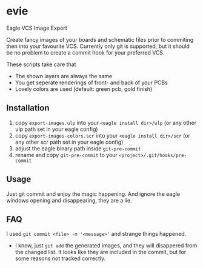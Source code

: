 evie
====

Eagle VCS Image Export

Create fancy images of your boards and schematic files prior to commiting then into your favourite VCS.
Currently only git is supported, but it should be no problem to create a commit hook for your preferred VCS.

These scripts take care that
* The shown layers are always the same
* You get seperate renderings of front- and back of your PCBs
* Lovely colors are used (default: green pcb, gold finish)

## Installation

1. copy `export-images.ulp` into your `<eagle install dir>/ulp` (or any other ulp path set in your eagle config)
1. copy `export-images-colors.scr` into your `<eagle install dir>/scr` (or any other scr path set in your eagle config)
1. adjust the eagle binary path inside `git-pre-commit`
1. rename and copy `git-pre-commit` to your `<project>/.git/hooks/pre-commit`

## Usage

Just git commit and enjoy the magic happening. And ignore the eagle windows opening and disappearing, they are a lie.

## FAQ

I used `git commit <file> -m '<message>'` and strange things happened.
* I know, just `git add` the generated images, and they will disappered from the changed list. It looks like they are 
  included in the commit, but for some reasons not tracked correctly.
